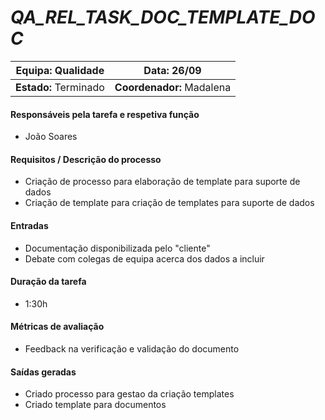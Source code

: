 # **_QA_REL_TASK_DOC_TEMPLATE_DOC_**

| **Equipa:** Qualidade | **Data:** 26/09 
| ------ | ------ | 
| **Estado:** Terminado|  **Coordenador:** Madalena|

#### **Responsáveis pela tarefa e respetiva função**
* João Soares
 
#### **Requisitos / Descrição do processo**
* Criação de processo para elaboração de template para suporte de dados
* Criação de template para criação de templates para suporte de dados

#### **Entradas**
* Documentação disponibilizada pelo "cliente"
* Debate com colegas de equipa acerca dos dados a incluir

#### **Duração da tarefa**
* 1:30h

#### **Métricas de avaliação**
* Feedback na verificação e validação do documento

#### **Saídas geradas**
* Criado processo para gestao da criação templates
* Criado template para documentos